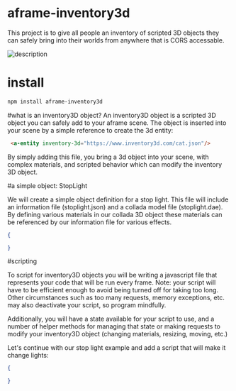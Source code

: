 # aframe-inventory3d

This project is to give all people an inventory of scripted 3D objects they can safely bring into their worlds from anywhere that is CORS accessable.

![description](http://i.imgur.com/1kkp8i0.jpg)

# install

```bash
npm install aframe-inventory3d
```

#what is an inventory3D object?
An inventory3D object is a scripted 3D object you can safely add to your aframe scene. The object is inserted into your scene by a simple reference to create the 3d entity:

```html
 <a-entity inventory-3d="https://www.inventory3d.com/cat.json"/>
```

By simply adding this file, you bring a 3d object into your scene, with complex materials, and scripted behavior which can modify the inventory 3D object.

#a simple object: StopLight

We will create a simple object definition for a stop light. This file will include an information file (stoplight.json) and a collada model file (stoplight.dae). By defining various materials in our collada 3D object these materials can be referenced by our information file for various effects.

```json
{

}
```

#scripting

To script for inventory3D objects you will be writing a javascript file that represents your code that will be run every frame. Note: your script will have to be efficient enough to avoid being turned off for taking too long. Other circumstances such as too many requests, memory exceptions, etc. may also deactivate your script, so program mindfully.

Additionally, you will have a state available for your script to use, and a number of helper methods for managing that state or making requests to modify your inventory3D object (changing materials, resizing, moving, etc.)

Let's continue with our stop light example and add a script that will make it change lights:

```json
{

}
```

